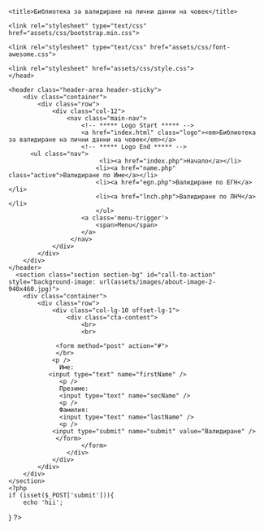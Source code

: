 <html>
    <head>
        <meta charset="UTF-8">
    <meta name="viewport" content="width=device-width, initial-scale=1, shrink-to-fit=no">
    <meta name="description" content="">
    <meta name="author" content="">
    <link href="https://fonts.googleapis.com/css?family=Poppins:100,100i,200,200i,300,300i,400,400i,500,500i,600,600i,700,700i,800,800i,900,900i&display=swap" rel="stylesheet">

    <title>Библиотека за валидиране на лични данни на човек</title>

    <link rel="stylesheet" type="text/css" href="assets/css/bootstrap.min.css">

    <link rel="stylesheet" type="text/css" href="assets/css/font-awesome.css">

    <link rel="stylesheet" href="assets/css/style.css">
    </head>
 <body>


    <header class="header-area header-sticky">
        <div class="container">
            <div class="row">
                <div class="col-12">
                    <nav class="main-nav">
                        <!-- ***** Logo Start ***** -->
                        <a href="index.html" class="logo"><em>Библиотека за валидиране на лични данни на човек</em></a>
                        <!-- ***** Logo End ***** -->
          <ul class="nav">
                             <li><a href="index.php">Начало</a></li>
                            <li><a href="name.php" class="active">Валидиране по Име</a></li>
                            <li><a href="egn.php">Валидиране по ЕГН</a></li>
                            <li><a href="lnch.php">Валидиране по ЛНЧ</a></li> 
                            </ul>        
                        <a class='menu-trigger'>
                            <span>Menu</span>
                        </a>
                     </nav>
                </div>
            </div>
        </div>
    </header>
      <section class="section section-bg" id="call-to-action" style="background-image: url(assets/images/about-image-2-940x460.jpg)">
        <div class="container">
            <div class="row">
                <div class="col-lg-10 offset-lg-1">
                    <div class="cta-content">
                        <br>
                        <br>
                        
                 <form method="post" action="#"> 
                 </br>
                <p />
                  Име:  
               <input type="text" name="firstName" /> 
                  <p />
                  Презиме:   
                  <input type="text" name="secName" /> 
                  <p />
                  Фамилия:  
                  <input type="text" name="lastName" /> 
                  <p />
                <input type="submit" name="submit" value="Валидиране" /> 
                 </form> 
                        </form>
                    </div>
                </div>
            </div>
        </div>
    </section>
    <?php
    if (isset($_POST['submit'])){ 
        echo 'hii'; 
}
?>
 </body>
</html>